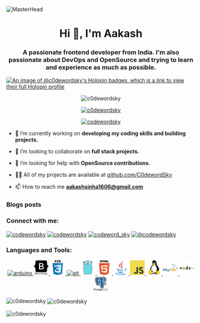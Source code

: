 ![MasterHead](https://user-images.githubusercontent.com/10498744/210012254-234538ff-d198-48aa-8964-37e6fd45d227.gif)

<h1 align="center">Hi 👋, I'm Aakash</h1>
<h3 align="center">A passionate frontend developer from India. I'm also passionate about DevOps and OpenSource and trying to learn and experience as much as possible.</h3>

[![An image of @c0dewordsky's Holopin badges, which is a link to view their full Holopin profile](https://holopin.me/c0dewordsky)](https://holopin.io/@c0dewordsky)



<p align="center"> <img src="https://komarev.com/ghpvc/?username=c0dewordsky&label=Profile%20views&color=0e75b6&style=flat" alt="c0dewordsky" /> </p>

<p align="center"> <a href="https://github.com/ryo-ma/github-profile-trophy"><img src="https://github-profile-trophy.vercel.app/?username=c0dewordsky" alt="c0dewordsky" /></a> </p>

<p align="center"> <a href="https://twitter.com/codewordsky" target="blank"><img src="https://img.shields.io/twitter/follow/codewordsky?logo=twitter&style=for-the-badge" alt="codewordsky" /></a> </p>

- 🔭 I’m currently working on **developing my coding skills and building projects.**

- 👯 I’m looking to collaborate on **full stack projects.**

- 🤝 I’m looking for help with **OpenSource contributions.**

- 👨‍💻 All of my projects are available at [github.com/C0dewordSky](github.com/C0dewordSky)

- 📫 How to reach me **aakashsinha1606@gmail.com**

### Blogs posts
<!-- BLOG-POST-LIST:START -->
<!-- BLOG-POST-LIST:END -->

<h3 align="left">Connect with me:</h3>
<p align="left">
<a href="https://dev.to/codewordsky" target="blank"><img align="center" src="https://raw.githubusercontent.com/rahuldkjain/github-profile-readme-generator/master/src/images/icons/Social/devto.svg" alt="codewordsky" height="30" width="40" /></a>
<a href="https://twitter.com/codewordsky" target="blank"><img align="center" src="https://raw.githubusercontent.com/rahuldkjain/github-profile-readme-generator/master/src/images/icons/Social/twitter.svg" alt="codewordsky" height="30" width="40" /></a>
<a href="https://instagram.com/codeword_sky" target="blank"><img align="center" src="https://raw.githubusercontent.com/rahuldkjain/github-profile-readme-generator/master/src/images/icons/Social/instagram.svg" alt="codeword_sky" height="30" width="40" /></a>
<a href="https://hashnode.com/@codewordsky" target="blank"><img align="center" src="https://raw.githubusercontent.com/rahuldkjain/github-profile-readme-generator/master/src/images/icons/Social/hashnode.svg" alt="@codewordsky" height="30" width="40" /></a>
</p>

<h3 align="left">Languages and Tools:</h3>
<p align="center"> <a href="https://www.arduino.cc/" target="_blank" rel="noreferrer"> <img src="https://cdn.worldvectorlogo.com/logos/arduino-1.svg" alt="arduino" width="40" height="40"/> </a> <a href="https://getbootstrap.com" target="_blank" rel="noreferrer"> <img src="https://raw.githubusercontent.com/devicons/devicon/master/icons/bootstrap/bootstrap-plain-wordmark.svg" alt="bootstrap" width="40" height="40"/> </a> <a href="https://www.w3schools.com/css/" target="_blank" rel="noreferrer"> <img src="https://raw.githubusercontent.com/devicons/devicon/master/icons/css3/css3-original-wordmark.svg" alt="css3" width="40" height="40"/> </a> <a href="https://git-scm.com/" target="_blank" rel="noreferrer"> <img src="https://www.vectorlogo.zone/logos/git-scm/git-scm-icon.svg" alt="git" width="40" height="40"/> </a> <a href="https://golang.org" target="_blank" rel="noreferrer"> <img src="https://raw.githubusercontent.com/devicons/devicon/master/icons/go/go-original.svg" alt="go" width="40" height="40"/> </a> <a href="https://www.w3.org/html/" target="_blank" rel="noreferrer"> <img src="https://raw.githubusercontent.com/devicons/devicon/master/icons/html5/html5-original-wordmark.svg" alt="html5" width="40" height="40"/> </a> <a href="https://www.java.com" target="_blank" rel="noreferrer"> <img src="https://raw.githubusercontent.com/devicons/devicon/master/icons/java/java-original.svg" alt="java" width="40" height="40"/> </a> <a href="https://developer.mozilla.org/en-US/docs/Web/JavaScript" target="_blank" rel="noreferrer"> <img src="https://raw.githubusercontent.com/devicons/devicon/master/icons/javascript/javascript-original.svg" alt="javascript" width="40" height="40"/> </a> <a href="https://www.linux.org/" target="_blank" rel="noreferrer"> <img src="https://raw.githubusercontent.com/devicons/devicon/master/icons/linux/linux-original.svg" alt="linux" width="40" height="40"/> </a> <a href="https://www.mysql.com/" target="_blank" rel="noreferrer"> <img src="https://raw.githubusercontent.com/devicons/devicon/master/icons/mysql/mysql-original-wordmark.svg" alt="mysql" width="40" height="40"/> </a> <a href="https://nodejs.org" target="_blank" rel="noreferrer"> <img src="https://raw.githubusercontent.com/devicons/devicon/master/icons/nodejs/nodejs-original-wordmark.svg" alt="nodejs" width="40" height="40"/> </a> <a href="https://www.postgresql.org" target="_blank" rel="noreferrer"> <img src="https://raw.githubusercontent.com/devicons/devicon/master/icons/postgresql/postgresql-original-wordmark.svg" alt="postgresql" width="40" height="40"/> </a> </p>

<p><img align="left" src="https://github-readme-stats.vercel.app/api/top-langs?username=c0dewordsky&show_icons=true&locale=en&layout=compact" alt="c0dewordsky" /></p>

<p>&nbsp;<img align="center" src="https://github-readme-stats.vercel.app/api?username=c0dewordsky&show_icons=true&locale=en" alt="c0dewordsky" /></p>

<p><img align="center" src="https://github-readme-streak-stats.herokuapp.com/?user=c0dewordsky&" alt="c0dewordsky" /></p>
